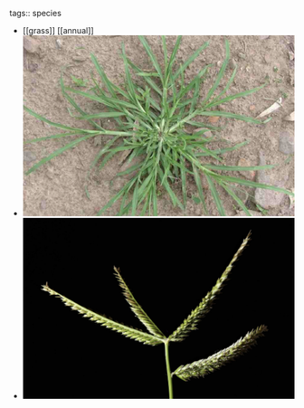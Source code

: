tags:: species

- [[grass]] [[annual]]
- ![image.png](../assets/image_1747915612504_0.png)
- ![image.png](../assets/image_1747915687003_0.png)